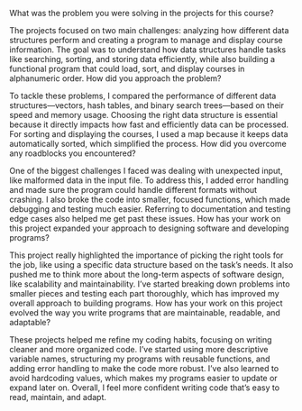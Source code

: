 What was the problem you were solving in the projects for this course?

The projects focused on two main challenges: analyzing how different data structures perform and creating a program to manage and display course information. The goal was to understand how data structures handle tasks like searching, sorting, and storing data efficiently, while also building a functional program that could load, sort, and display courses in alphanumeric order.
How did you approach the problem?

To tackle these problems, I compared the performance of different data structures—vectors, hash tables, and binary search trees—based on their speed and memory usage. Choosing the right data structure is essential because it directly impacts how fast and efficiently data can be processed. For sorting and displaying the courses, I used a map because it keeps data automatically sorted, which simplified the process.
How did you overcome any roadblocks you encountered?

One of the biggest challenges I faced was dealing with unexpected input, like malformed data in the input file. To address this, I added error handling and made sure the program could handle different formats without crashing. I also broke the code into smaller, focused functions, which made debugging and testing much easier. Referring to documentation and testing edge cases also helped me get past these issues.
How has your work on this project expanded your approach to designing software and developing programs?

This project really highlighted the importance of picking the right tools for the job, like using a specific data structure based on the task’s needs. It also pushed me to think more about the long-term aspects of software design, like scalability and maintainability. I’ve started breaking down problems into smaller pieces and testing each part thoroughly, which has improved my overall approach to building programs.
How has your work on this project evolved the way you write programs that are maintainable, readable, and adaptable?

These projects helped me refine my coding habits, focusing on writing cleaner and more organized code. I’ve started using more descriptive variable names, structuring my programs with reusable functions, and adding error handling to make the code more robust. I’ve also learned to avoid hardcoding values, which makes my programs easier to update or expand later on. Overall, I feel more confident writing code that’s easy to read, maintain, and adapt.
